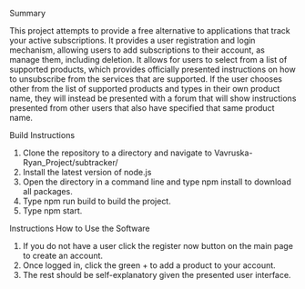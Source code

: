 Summary

This project attempts to provide a free alternative to applications that track your active subscriptions. It provides a user registration and login mechanism, allowing users to add subscriptions to their account, as manage them, including deletion. It allows for users to select from a list of supported products, which provides officially presented instructions on how to unsubscribe from the services that are supported. If the user chooses other from the list of supported products and types in their own product name, they will instead be presented with a forum that will show instructions presented from other users that also have specified that same product name.

Build Instructions

1. Clone the repository to a directory and navigate to Vavruska-Ryan_Project/subtracker/
2. Install the latest version of node.js
3. Open the directory in a command line and type npm install to download all packages.
4. Type npm run build to build the project.
5. Type npm start.

Instructions How to Use the Software
1. If you do not have a user click the register now button on the main page to create an account.
2. Once logged in, click the green + to add a product to your account.
3. The rest should be self-explanatory given the presented user interface.



